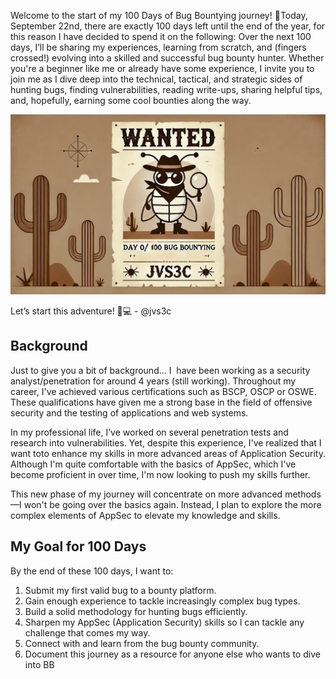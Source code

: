Welcome to the start of my 100 Days of Bug Bountying journey! 🎉Today, September 22nd, there are exactly 100 days left until the end of the year, for this reason I have decided to spend it on the following:  Over the next 100 days, I’ll be sharing my experiences, learning from scratch, and (fingers crossed!) evolving into a skilled and successful bug bounty hunter. Whether you're a beginner like me or already have some experience, I invite you to join me as I dive deep into the technical, tactical, and strategic sides of hunting bugs, finding vulnerabilities, reading write-ups, sharing helpful tips, and, hopefully, earning some cool bounties along the way.

![fa45524adfb7f984bf5ef49a411644a0.png](/assets/img/screenshots/bb0/fa45524adfb7f984bf5ef49a411644a0.png)

Let’s start this adventure! 🐞💻 - @jvs3c

## Background

Just to give you a bit of background... I  have been working as a security analyst/penetration for around 4 years (still working). Throughout my career, I've achieved various certifications such as BSCP, OSCP or OSWE. These qualifications have given me a strong base in the field of offensive security and the testing of applications and web systems.

In my professional life, I’ve worked on several penetration tests and research into vulnerabilities. Yet, despite this experience, I've realized that I want toto enhance my skills in more advanced areas of Application Security. Although I'm quite comfortable with the basics of AppSec, which I've become proficient in over time, I'm now looking to push my skills further.

This new phase of my journey will concentrate on more advanced methods—I won't be going over the basics again. Instead, I plan to explore the more complex elements of AppSec to elevate my knowledge and skills.

## My Goal for 100 Days

By the end of these 100 days, I want to:

1.  Submit my first valid bug to a bounty platform.
2.  Gain enough experience to tackle increasingly complex bug types.
3.  Build a solid methodology for hunting bugs efficiently.
4.  Sharpen my AppSec (Application Security) skills so I can tackle any challenge that comes my way.
5.  Connect with and learn from the bug bounty community.
6.  Document this journey as a resource for anyone else who wants to dive into BB

&nbsp;

&nbsp;
